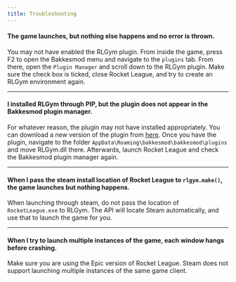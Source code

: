 ```yaml
---
title: Troubleshooting
---
```


#### The game launches, but nothing else happens and no error is thrown.

You may not have enabled the RLGym plugin. From inside the game, press F2 to open the Bakkesmod menu and navigate to the `plugins` tab.
From there, open the `Plugin Manager` and scroll down to the RLGym plugin. Make sure the check box is ticked, close Rocket League, and try to create an RLGym environment again.

---

#### I installed RLGym through PIP, but the plugin does not appear in the Bakkesmod plugin manager.

For whatever reason, the plugin may not have installed appropriately. You can download a new version of the plugin from [here](https://github.com/lucas-emery/rocket-league-gym/tree/main/rlgym/plugin).
Once you have the plugin, navigate to the folder `AppData\Roaming\bakkesmod\bakkesmod\plugins` and move RLGym.dll there. Afterwards, launch Rocket League and check the Bakkesmod plugin manager again.

---

#### When I pass the steam install location of Rocket League to `rlgym.make()`, the game launches but nothing happens.

When launching through steam, do not pass the location of `RocketLeague.exe` to RLGym. The API will locate Steam automatically, and use that to launch the game for you.

---

#### When I try to launch multiple instances of the game, each window hangs before crashing.

Make sure you are using the Epic version of Rocket League. Steam does not support launching multiple instances of the same game client.
